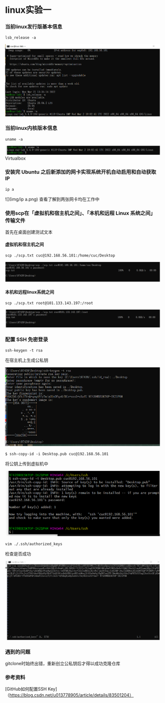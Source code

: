 # linux实验一

### 当前linux发行版基本信息

```
lsb_release -a
```

![](img/lsb_local.png)

### 当前linux内核版本信息

```
uname -a
```
![](img/uname_local.png)Virtualbox 

### 安装完 Ubuntu 之后新添加的网卡实现系统开机自动启用和自动获取 IP

```
ip a
```

![](img/ip a.png)
查看了解到两张网卡均在工作中

### 使用scp在「虚拟机和宿主机之间」、「本机和远程 Linux 系统之间」传输文件

首先在桌面创建测试文本

#### 虚拟机和宿主机之间

```
scp ./scp.txt cuc@192.168.56.101:/home/cuc/Desktop
```
![](img/scp_vm.png)
#### 本机和远程linux系统之间

```
scp ./scp.txt root@101.133.143.197:/root
```

 ![](img/scp_aliyun.png)
### 配置 SSH 免密登录

```
ssh-keygen -t rsa
```

在宿主机上生成公私钥

![](img/rsa.png)

```
$ ssh-copy-id -i Desktop.pub cuc@192.168.56.101
```

将公钥上传到虚拟机中

![](img/ssh_to_vm.png)

```
vim ./.ssh/authorized_keys
```

检查是否成功

![](img/ssh_to_vm_check.png)

### 遇到的问题

gitclone时始终出错，重新创立公私钥后才得以成功克隆仓库

### 参考资料

[GitHub如何配置SSH Key]（https://blog.csdn.net/u013778905/article/details/83501204）

